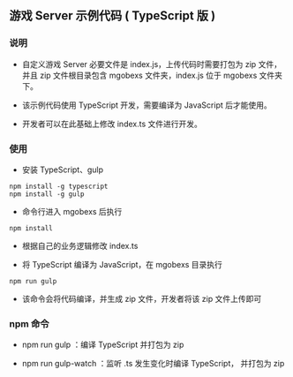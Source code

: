 ## 游戏 Server 示例代码 ( TypeScript 版 )

### 说明

- 自定义游戏 Server 必要文件是 index.js，上传代码时需要打包为 zip 文件，并且 zip 文件根目录包含 mgobexs 文件夹，index.js 位于 mgobexs 文件夹下。

- 该示例代码使用 TypeScript 开发，需要编译为 JavaScript 后才能使用。

- 开发者可以在此基础上修改 index.ts 文件进行开发。

### 使用

- 安装 TypeScript、gulp

```
npm install -g typescript
npm install -g gulp
```

- 命令行进入 mgobexs 后执行 

```
npm install
```

- 根据自己的业务逻辑修改 index.ts

- 将 TypeScript 编译为 JavaScript，在 mgobexs 目录执行

```
npm run gulp
```

- 该命令会将代码编译，并生成 zip 文件，开发者将该 zip 文件上传即可

### npm 命令

- npm run gulp ：编译 TypeScript 并打包为 zip

- npm run gulp-watch ：监听 .ts 发生变化时编译 TypeScript， 并打包为 zip

